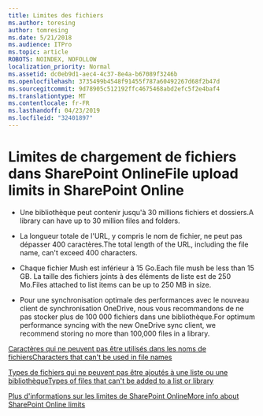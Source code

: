 ```yaml
---
title: Limites des fichiers
ms.author: toresing
author: tomresing
ms.date: 5/21/2018
ms.audience: ITPro
ms.topic: article
ROBOTS: NOINDEX, NOFOLLOW
localization_priority: Normal
ms.assetid: dc0eb9d1-aec4-4c37-8e4a-b67089f3246b
ms.openlocfilehash: 3735499b4548f91455f787a60492267d68f2b47d
ms.sourcegitcommit: 9d78905c512192ffc4675468abd2efc5f2e4baf4
ms.translationtype: MT
ms.contentlocale: fr-FR
ms.lasthandoff: 04/23/2019
ms.locfileid: "32401897"
---
```

# <a name="file-upload-limits-in-sharepoint-online"></a><span data-ttu-id="b7ebb-102">Limites de chargement de fichiers dans SharePoint Online</span><span class="sxs-lookup"><span data-stu-id="b7ebb-102">File upload limits in SharePoint Online</span></span>

- <span data-ttu-id="b7ebb-103">Une bibliothèque peut contenir jusqu'à 30 millions fichiers et dossiers.</span><span class="sxs-lookup"><span data-stu-id="b7ebb-103">A library can have up to 30 million files and folders.</span></span>
    
- <span data-ttu-id="b7ebb-104">La longueur totale de l'URL, y compris le nom de fichier, ne peut pas dépasser 400 caractères.</span><span class="sxs-lookup"><span data-stu-id="b7ebb-104">The total length of the URL, including the file name, can't exceed 400 characters.</span></span>
    
- <span data-ttu-id="b7ebb-105">Chaque fichier Mush est inférieur à 15 Go.</span><span class="sxs-lookup"><span data-stu-id="b7ebb-105">Each file mush be less than 15 GB.</span></span> <span data-ttu-id="b7ebb-106">La taille des fichiers joints à des éléments de liste est de 250 Mo.</span><span class="sxs-lookup"><span data-stu-id="b7ebb-106">Files attached to list items can be up to 250 MB in size.</span></span>
    
- <span data-ttu-id="b7ebb-107">Pour une synchronisation optimale des performances avec le nouveau client de synchronisation OneDrive, nous vous recommandons de ne pas stocker plus de 100 000 fichiers dans une bibliothèque.</span><span class="sxs-lookup"><span data-stu-id="b7ebb-107">For optimum performance syncing with the new OneDrive sync client, we recommend storing no more than 100,000 files in a library.</span></span> 
    
[<span data-ttu-id="b7ebb-108">Caractères qui ne peuvent pas être utilisés dans les noms de fichiers</span><span class="sxs-lookup"><span data-stu-id="b7ebb-108">Characters that can't be used in file names</span></span>](https://go.microsoft.com/fwlink/?linkid=866430)
  
[<span data-ttu-id="b7ebb-109">Types de fichiers qui ne peuvent pas être ajoutés à une liste ou une bibliothèque</span><span class="sxs-lookup"><span data-stu-id="b7ebb-109">Types of files that can't be added to a list or library</span></span>](https://go.microsoft.com/fwlink/?linkid=273757)
  
[<span data-ttu-id="b7ebb-110">Plus d'informations sur les limites de SharePoint Online</span><span class="sxs-lookup"><span data-stu-id="b7ebb-110">More info about SharePoint Online limits</span></span>](https://go.microsoft.com/fwlink/?linkid=271273)
  

